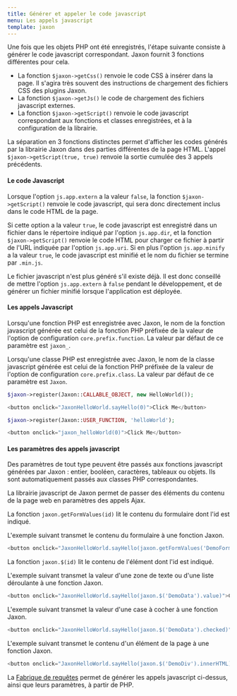 ```yaml
---
title: Générer et appeler le code javascript
menu: Les appels javascript
template: jaxon
---
```


Une fois que les objets PHP ont été enregistrés, l'étape suivante consiste à générer le code javascript correspondant.
Jaxon fournit 3 fonctions différentes pour cela.

- La fonction `$jaxon->getCss()` renvoie le code CSS à insérer dans la page. Il s'agira très souvent des instructions de chargement des fichiers CSS des plugins Jaxon.
- La fonction `$jaxon->getJs()` le code de chargement des fichiers javascript externes.
- La fonction `$jaxon->getScript()` renvoie le code javascript correspondant aux fonctions et classes enregistrées, et à la configuration de la librairie.

La séparation en 3 fonctions distinctes permet d'afficher les codes générés par la librairie Jaxon dans des parties différentes de la page HTML.
L'appel `$jaxon->getScript(true, true)` renvoie la sortie cumulée des 3 appels précédents.

#### Le code Javascript

Lorsque l'option `js.app.extern` a la valeur `false`, la fonction `$jaxon->getScript()` renvoie le code javascript, qui sera donc directement inclus dans le code HTML de la page.

Si cette option a la valeur `true`, le code javascript est enregistré dans un fichier dans le répertoire indiqué par l'option `js.app.dir`,
et la fonction `$jaxon->getScript()` renvoie le code HTML pour charger ce fichier à partir de l'URL indiquée par l'option `js.app.uri`.
Si en plus l'option `js.app.minify` a la valeur `true`, le code javascript est minifié et le nom du fichier se termine par `.min.js`.

Le fichier javascript n'est plus généré s'il existe déjà.
Il est donc conseillé de mettre l'option `js.app.extern` à `false` pendant le développement, et de générer un fichier minifié lorsque l'application est déployée.

#### Les appels Javascript

Lorsqu'une fonction PHP est enregistrée avec Jaxon, le nom de la fonction javascript générée est celui de la fonction PHP préfixée de la valeur de l'option de configuration `core.prefix.function`. La valeur par défaut de ce paramètre est `jaxon_`.

Lorsqu'une classe PHP est enregistrée avec Jaxon, le nom de la classe javascript générée est celui de la fonction PHP préfixée de la valeur de l'option de configuration `core.prefix.class`. La valeur par défaut de ce paramètre est `Jaxon`.

```php
$jaxon->register(Jaxon::CALLABLE_OBJECT, new HelloWorld());
```
```javascript
<button onclick="JaxonHelloWorld.sayHello(0)">Click Me</button>
```

```php
$jaxon->register(Jaxon::USER_FUNCTION, 'helloWorld');
```
```javascript
<button onclick="jaxon_helloWorld(0)">Click Me</button>
```

#### Les paramètres des appels javascript

Des paramètres de tout type peuvent être passés aux fonctions javascript générées par Jaxon : entier, booléen, caractères, tableaux ou objets.
Ils sont automatiquement passés aux classes PHP correspondantes.

La librairie javascript de Jaxon permet de passer des éléments du contenu de la page web en paramètres des appels Ajax.

La fonction `jaxon.getFormValues(id)` lit le contenu du formulaire dont l'id est indiqué.

L'exemple suivant transmet le contenu du formulaire à une fonction Jaxon.
```php
<button onclick="JaxonHelloWorld.sayHello(jaxon.getFormValues('DemoForm'))">Click Me</button>
````

La fonction `jaxon.$(id)` lit le contenu de l'élément dont l'id est indiqué.

L'exemple suivant transmet la valeur d'une zone de texte ou d'une liste déroulante à une fonction Jaxon.
```php
<button onclick="JaxonHelloWorld.sayHello(jaxon.$('DemoData').value)">Click Me</button>
````

L'exemple suivant transmet la valeur d'une case à cocher à une fonction Jaxon.
```php
<button onclick="JaxonHelloWorld.sayHello(jaxon.$('DemoData').checked)">Click Me</button>
````

L'exemple suivant transmet le contenu d'un élément de la page à une fonction Jaxon.
```php
<button onclick="JaxonHelloWorld.sayHello(jaxon.$('DemoDiv').innerHTML)">Click Me</button>
````

La [Fabrique de requêtes](/docs/requests/factory) permet de générer les appels javascript ci-dessus, ainsi que leurs paramètres, à partir de PHP.
